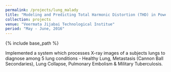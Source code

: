 ```yaml
---
permalink: /projects/lung_malady
title: "Modeling and Predicting Total Harmonic Distortion (THD) in Power Systems"
collection: projects
venue: "Veermata Jijabai Technological Institue"
period: "May - June, 2016"
---
```


{% include base_path %}

Implemented a system which processes X-ray images of a subjects lungs to diagnose among 5 lung conditions - Healthy Lung, Metastasis
(Cannon Ball Secondaries), Lung Collapse, Pulmonary Embolism & Military Tuberculosis.
